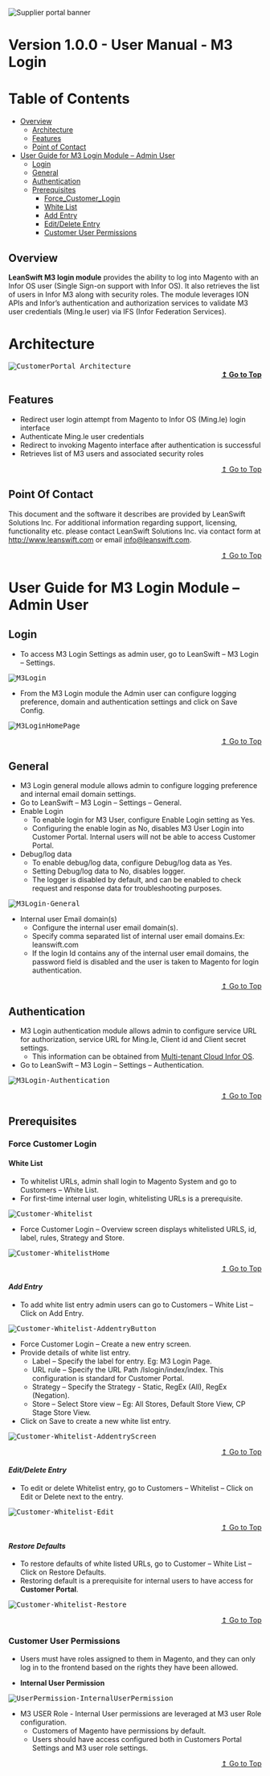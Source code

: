 ![Supplier portal banner](https://github.com/leanswift/leanswift.github.io/blob/LCP-147/Customerportal/src/images/customer-portal/front-end-user/CP_banner.jpg)

# Version 1.0.0 - User Manual - M3 Login

# Table of Contents

<div id="toc"></div>

- [Overview](#Overview)
    - [Architecture](#Architecture)
    - [Features](#Features)
    - [Point of Contact](#Point_of_Contact)
- [User Guide for M3 Login Module – Admin User](#User_Guide_for_M3_Login_Module_Admin_User)
  - [Login](#Login)
  - [General](#General)
  - [Authentication](#Authentication)
  - [Prerequisites](#Prerequisites)
	- [Force_Customer_Login](#Force_Customer_Login)
	- [White List](#White_List)
	- [Add Entry](#Add_Entry)
	- [Edit/Delete Entry](#Edit_Delete_Entry)
	- [Customer User Permissions](#Customer_User_Permissions)

<div id = "Overview"> </div>

## Overview
**LeanSwift M3 login module** provides the ability to log into Magento with an Infor OS user (Single Sign-on support with Infor OS). It also retrieves the list of users in Infor M3 along with security roles. The module leverages ION APIs and Infor’s authentication and authorization services to validate M3 user credentials (Ming.le user) via IFS (Infor Federation Services).
<div id = "Architecture"></div>

# Architecture

<kbd>
<kbd><img alt="CustomerPortal_Architecture" src="../../../images/add-ons/m3-login/CustomerPortal_Architecture.jpg"></kbd>
</kbd>

<div align="right">
<b>
 <a href="#toc">↥ Go to Top</a>
</b>
</div>


<div id = "Features"> </div>

## Features
- Redirect user login attempt from Magento to Infor OS (Ming.le) login interface
- Authenticate Ming.le user credentials
- Redirect to invoking Magento interface after authentication is successful
- Retrieves list of M3 users and associated security roles

<div align="right">
<p>
 <a href="#toc" align="right">↥ Go to Top</a>
</p>
</div>

<div id = "Point_of_Contact"> </div>

## Point Of Contact
This document and the software it describes are provided by LeanSwift Solutions Inc. For additional information regarding support, licensing, functionality etc. please contact LeanSwift Solutions Inc. via contact form at http://www.leanswift.com or email info@leanswift.com.

<div align="right">
<p>
 <a href="#toc">↥ Go to Top</a>
</p>
</div>

<div id = "User_Guide_for_M3_Login_Module_Admin_User"> </div>

# User Guide for M3 Login Module – Admin User

<div id = "Login"> </div>

## Login
- To access M3 Login Settings as admin user, go to LeanSwift – M3 Login – Settings.
<kbd>
<kbd class="aligncenter"><img alt="M3Login" src="../../../images/add-ons/m3-login/M3Login.jpg"></kbd>
</kbd>

- From the M3 Login module the Admin user can configure logging preference, domain and authentication settings and click on Save Config.

<kbd>
<kbd><img alt="M3LoginHomePage" src="../../../images/add-ons/m3-login/M3LoginHomePage.jpg"></kbd>
</kbd>

<div align="right">
<p>
 <a href="#toc">↥ Go to Top</a>
</p>
</div>

<div id = "General"> </div>

## General
- M3 Login general module allows admin to configure logging preference and internal email domain settings. 
- Go to LeanSwift – M3 Login – Settings – General.
- Enable Login
  - To enable login for M3 User, configure Enable Login setting as Yes.
  - Configuring the enable login as No, disables M3 User Login into Customer Portal. Internal users will not be able to access Customer Portal.              
- Debug/log data
  - To enable debug/log data, configure Debug/log data as Yes.
  - Setting Debug/log data to No, disables logger.
  - The logger is disabled by default, and can be enabled to check request and response data for troubleshooting purposes.

<kbd>
<kbd><img alt="M3Login-General" src="../../../images/add-ons/m3-login/M3Login-General.jpg"></kbd>
</kbd>

- Internal user Email domain(s)
  - Configure the internal user email domain(s).
  - Specify comma separated list of internal user email domains.Ex: leanswift.com 
  - If the login Id contains any of the internal user email domains, the password field is disabled and the user is taken to Magento for login authentication.

<div align="right">
<p>
 <a href="#toc">↥ Go to Top</a>
</p>
</div>

<div id = "Authentication"> </div>

## Authentication
- M3 Login authentication module allows admin to configure service URL for authorization, service URL for Ming.le, Client id and Client secret settings. 
  - This information can be obtained from [Multi-tenant Cloud Infor OS](https://www.infor.com/resources/infor-ming-le).
- Go to LeanSwift – M3 Login – Settings – Authentication.

<kbd>
<kbd><img alt="M3Login-Authentication" src="../../../images/add-ons/m3-login/M3Login-Authentication.jpg"></kbd>
</kbd>

<div align="right">
<p>
 <a href="#toc">↥ Go to Top</a>
</p>
</div>

<div id = "Prerequisites"> </div>

## Prerequisites

<div id = "Force_Customer_Login"> </div>

### Force Customer Login

<div id = "White_List"> </div>

#### White List
- To whitelist URLs, admin shall login to Magento System and go to Customers – White List. 
- For first-time internal user login, whitelisting URLs is a prerequisite.
<kbd>
<kbd><img alt="Customer-Whitelist" src="../../../images/add-ons/m3-login/Customer-Whitelist.jpg"></kbd>
</kbd>

- Force Customer Login – Overview screen displays whitelisted URLS, id, label, rules, Strategy and Store.
<kbd>
<kbd><img alt="Customer-WhitelistHome" src="../../../images/add-ons/m3-login/Customer-WhitelistHome.jpg"></kbd>
</kbd>

<div align="right">
<p>
 <a href="#toc">↥ Go to Top</a>
</p>
</div>

<div id = "Add_Entry"> </div>

#### *Add Entry*
- To add white list entry admin users can go to Customers – White List – Click on Add Entry. 

<kbd>
<kbd><img alt="Customer-Whitelist-AddentryButton" src="../../../images/add-ons/m3-login/Customer-Whitelist-AddentryButton.jpg"></kbd>
</kbd>

- Force Customer Login – Create a new entry screen.
- Provide details of white list entry.
  - Label – Specify the label for entry. Eg: M3 Login Page.
  - URL rule – Specify the URL Path /lslogin/index/index. This configuration is standard for Customer Portal.
  - Strategy – Specify the Strategy - Static, RegEx (All), RegEx (Negation).
  - Store – Select Store view – Eg: All Stores, Default Store View, CP Stage Store View.
- Click on Save to create a new white list entry.

<kbd>
<kbd><img alt="Customer-Whitelist-AddentryScreen" src="../../../images/add-ons/m3-login/Customer-Whitelist-AddentryScreen.jpg"></kbd>
</kbd>

<div align="right">
<p>
 <a href="#toc">↥ Go to Top</a>
</p>
</div>

<div id = "Edit_Delete_Entry"> </div>

#### *Edit/Delete Entry*
- To edit or delete Whitelist entry, go to Customers – Whitelist – Click on Edit or Delete next to the entry.

<kbd>
<kbd><img alt="Customer-Whitelist-Edit" src="../../../images/add-ons/m3-login/Customer-Whitelist-Edit.jpg"></kbd>
</kbd>

<div align="right">
<p>
 <a href="#toc">↥ Go to Top</a>
</p>
</div>

<div id = "Restore_Defaults"> </div>

#### *Restore Defaults*
- To restore defaults of white listed URLs, go to Customer – White List – Click on Restore Defaults.
- Restoring default is a prerequisite for internal users to have access for **Customer Portal**.
<kbd>
<kbd><img alt="Customer-Whitelist-Restore" src="../../../images/add-ons/m3-login/Customer-Whitelist-Restore.jpg"></kbd>
</kbd>

<div align="right">
<p>
 <a href="#toc">↥ Go to Top</a>
</p>
</div>

<div id = "Customer_User_Permissions"> </div>

### Customer User Permissions 
- Users must have roles assigned to them in Magento, and they can only log in to the frontend based on the rights they have been allowed.

- **Internal User Permission**
<kbd>
<kbd><img alt="UserPermission-InternalUserPermission" src="../../../images/add-ons/m3-login/UserPermission-InternalUserPermission.png"></kbd>
</kbd>

- M3 USER Role - Internal User permissions are leveraged at M3 user Role configuration. 
  - Customers of Magento have permissions by default. 
  - Users should have access configured both in Customers Portal Settings and M3 user role settings.

<div align="right">
<p>
 <a href="#toc">↥ Go to Top</a>
</p>
</div>
